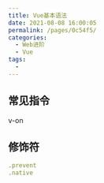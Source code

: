 ```yaml
---
title: Vue基本语法
date: 2021-08-08 16:00:05
permalink: /pages/0c54f5/
categories:
  - Web进阶
  - Vue
tags:
  - 
---
```


## 常见指令

v-on

## 修饰符

```js
.prevent
.native
```